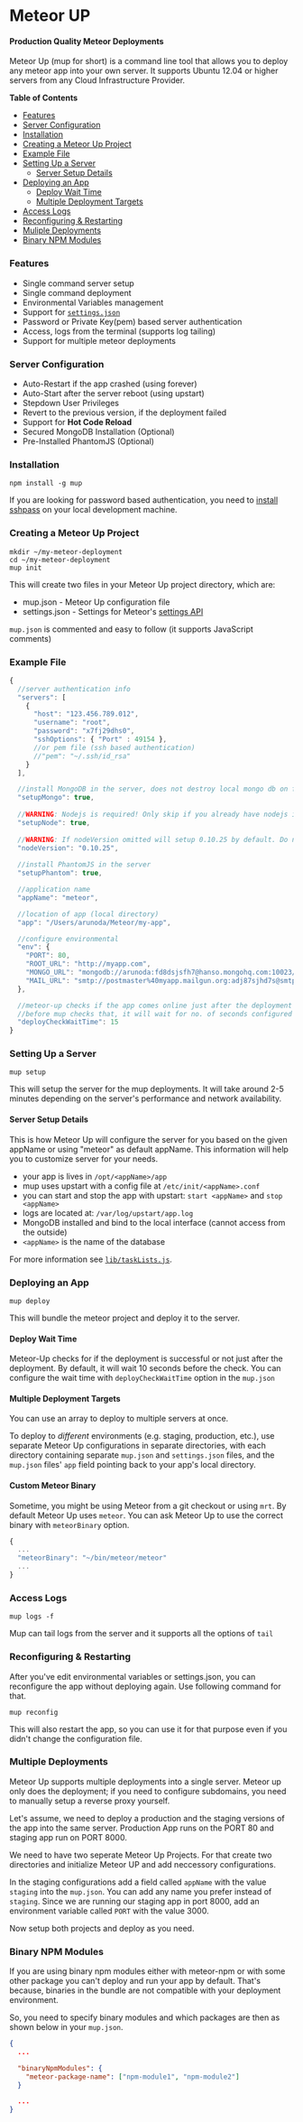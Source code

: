 # Meteor UP

#### Production Quality Meteor Deployments

Meteor Up (mup for short) is a command line tool that allows you to deploy any meteor app into your own server. It supports Ubuntu 12.04 or higher servers from any Cloud Infrastructure Provider.

**Table of Contents**

- [Features](#features)
- [Server Configuration](#server-configuration)
- [Installation](#installation)
- [Creating a Meteor Up Project](#creating-a-meteor-up-project)
- [Example File](#example-file)
- [Setting Up a Server](#setting-up-a-server)
    - [Server Setup Details](#server-setup-details)
- [Deploying an App](#deploying-an-app)
    - [Deploy Wait Time](#deploy-wait-time)
    - [Multiple Deployment Targets](#multiple-deployment-targets)
- [Access Logs](#access-logs)
- [Reconfiguring & Restarting](#reconfiguring--restarting)
- [Muliple Deployments](#multiple-deployments)
- [Binary NPM Modules](#binary-npm-modules)

### Features

* Single command server setup
* Single command deployment
* Environmental Variables management
* Support for [`settings.json`](http://docs.meteor.com/#meteor_settings)
* Password or Private Key(pem) based server authentication
* Access, logs from the terminal (supports log tailing)
* Support for multiple meteor deployments

### Server Configuration

* Auto-Restart if the app crashed (using forever)
* Auto-Start after the server reboot (using upstart)
* Stepdown User Privileges
* Revert to the previous version, if the deployment failed
* Support for **Hot Code Reload**
* Secured MongoDB Installation (Optional)
* Pre-Installed PhantomJS (Optional)

### Installation

    npm install -g mup

If you are looking for password based authentication, you need to [install sshpass](https://gist.github.com/arunoda/7790979) on your local development machine.

### Creating a Meteor Up Project

    mkdir ~/my-meteor-deployment
    cd ~/my-meteor-deployment
    mup init

This will create two files in your Meteor Up project directory, which are:

  * mup.json - Meteor Up configuration file
  * settings.json - Settings for Meteor's [settings API](http://docs.meteor.com/#meteor_settings)

`mup.json` is commented and easy to follow (it supports JavaScript comments)

### Example File

```js
{
  //server authentication info
  "servers": [
    {
      "host": "123.456.789.012",
      "username": "root",
      "password": "x7fj29dhs0",
      "sshOptions": { "Port" : 49154 },
      //or pem file (ssh based authentication)
      //"pem": "~/.ssh/id_rsa"
    }
  ],

  //install MongoDB in the server, does not destroy local mongo db on future setup
  "setupMongo": true,
  
  //WARNING: Nodejs is required! Only skip if you already have nodejs installed on server.
  "setupNode": true,
  
  //WARNING: If nodeVersion omitted will setup 0.10.25 by default. Do not use v, only version number.
  "nodeVersion": "0.10.25",
  
  //install PhantomJS in the server
  "setupPhantom": true,

  //application name
  "appName": "meteor",

  //location of app (local directory)
  "app": "/Users/arunoda/Meteor/my-app",

  //configure environmental
  "env": {
    "PORT": 80,
    "ROOT_URL": "http://myapp.com",
    "MONGO_URL": "mongodb://arunoda:fd8dsjsfh7@hanso.mongohq.com:10023/MyApp",
    "MAIL_URL": "smtp://postmaster%40myapp.mailgun.org:adj87sjhd7s@smtp.mailgun.org:587/"
  },

  //meteor-up checks if the app comes online just after the deployment
  //before mup checks that, it will wait for no. of seconds configured below
  "deployCheckWaitTime": 15
}
```

### Setting Up a Server

    mup setup

This will setup the server for the mup deployments. It will take around 2-5 minutes depending on the server's performance and network availability.

#### Server Setup Details

This is how Meteor Up will configure the server for you based on the given appName or using "meteor" as default appName. This information will help you to customize server for your needs.

* your app is lives in `/opt/<appName>/app`
* mup uses upstart with a config file at `/etc/init/<appName>.conf`
* you can start and stop the app with upstart: `start <appName>` and `stop <appName>`
* logs are located at: `/var/log/upstart/app.log`
* MongoDB installed and bind to the local interface (cannot access from the outside)
* `<appName>` is the name of the database

For more information see [`lib/taskLists.js`](https://github.com/arunoda/meteor-up/blob/master/lib/taskLists.js).

### Deploying an App

    mup deploy

This will bundle the meteor project and deploy it to the server.

#### Deploy Wait Time

Meteor-Up checks for if the deployment is successful or not just after the deployment. By default, it will wait 10 seconds before the check. You can configure the wait time with `deployCheckWaitTime` option in the `mup.json`

#### Multiple Deployment Targets

You can use an array to deploy to multiple servers at once. 

To deploy to *different* environments (e.g. staging, production, etc.), use separate Meteor Up configurations in separate directories, with each directory containing separate `mup.json` and `settings.json` files, and the `mup.json` files' `app` field pointing back to your app's local directory. 

#### Custom Meteor Binary

Sometime, you might be using Meteor from a git checkout or using `mrt`. By default Meteor Up uses `meteor`. You can ask Meteor Up to use the correct binary with `meteorBinary` option.

~~~js
{
  ...
  "meteorBinary": "~/bin/meteor/meteor"
  ...
}
~~~

### Access Logs

    mup logs -f

Mup can tail logs from the server and it supports all the options of `tail`

### Reconfiguring & Restarting

After you've edit environmental variables or settings.json, you can reconfigure the app without deploying again. Use following command for that.

    mup reconfig

This will also restart the app, so you can use it for that purpose even if you didn't change the configuration file. 

### Multiple Deployments

Meteor Up supports multiple deployments into a single server. Meteor up only does the deployment; if you need to configure subdomains, you need to manually setup a reverse proxy yourself.

Let's assume, we need to deploy a production and the staging versions of the app into the same server. Production App runs on the PORT 80 and staging app run on PORT 8000.

We need to have two seperate Meteor Up Projects. For that create two directories and initialize Meteor UP and add neccessory configurations.

In the staging configurations add a field called `appName` with the value `staging` into the `mup.json`. You can add any name you prefer instead of `staging`. Since we are running our staging app in port 8000, add an environment variable called `PORT` with the value 3000.

Now setup both projects and deploy as you need.

### Binary NPM Modules

If you are using binary npm modules either with meteor-npm or with some other package you can't deploy and run your app by default. That's because, binaries in the bundle are not compatible with your deployment environment.

So, you need to specify binary modules and which packages are then as shown below in your `mup.json`.

~~~json
{
  ...

  "binaryNpmModules": {
    "meteor-package-name": ["npm-module1", "npm-module2"]
  } 

  ...
}
~~~
